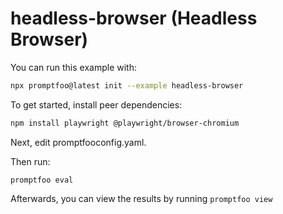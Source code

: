 # headless-browser (Headless Browser)

You can run this example with:

```bash
npx promptfoo@latest init --example headless-browser
```

To get started, install peer dependencies:

```bash
npm install playwright @playwright/browser-chromium
```

Next, edit promptfooconfig.yaml.

Then run:

```
promptfoo eval
```

Afterwards, you can view the results by running `promptfoo view`
